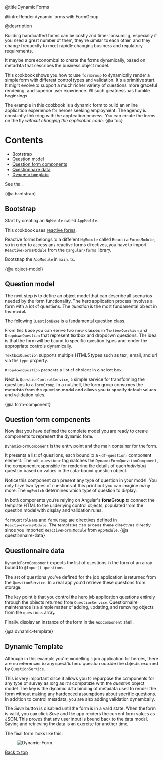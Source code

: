@title
Dynamic Forms

@intro
Render dynamic forms with FormGroup.

@description


Building handcrafted forms can be costly and time-consuming, 
especially if you need a great number of them, they're similar to each other, and they change frequently
to meet rapidly changing business and regulatory requirements.

It may be more economical to create the forms dynamically, based on 
metadata that describes the business object model.

This cookbook shows you how to use `formGroup` to dynamically 
render a simple form with different control types and validation.
It's a primitive start.
It might evolve to support a much richer variety of questions, more graceful rendering, and superior user experience.
All such greatness has humble beginnings.

The example in this cookbook is a dynamic form to build an 
online application experience for heroes seeking employment.
The agency is constantly tinkering with the application process.
You can create the forms on the fly *without changing the application code*.
{@a toc}

# Contents
 * [Bootstrap](guide/dynamic-form#bootstrap)
 * [Question model](guide/dynamic-form#object-model)
 * [Question form components](guide/dynamic-form#form-component)
 * [Questionnaire data](guide/dynamic-form#questionnaire-data)
 * [Dynamic template](guide/dynamic-form#dynamic-template)


See the <live-example name="cb-dynamic-form"></live-example>.

{@a bootstrap}

## Bootstrap

Start by creating an `NgModule` called `AppModule`.

This cookbook uses [reactive forms](guide/reactive-forms).

Reactive forms belongs to a different `NgModule` called `ReactiveFormsModule`, 
so in order to access any reactive forms directives, you have to import 
`ReactiveFormsModule` from the `@angular/forms` library.

Bootstrap the `AppModule` in `main.ts`.


<code-tabs>

  <code-pane title="app.module.ts" path="cb-dynamic-form/src/app/app.module.ts">

  </code-pane>

  <code-pane title="main.ts" path="cb-dynamic-form/src/main.ts">

  </code-pane>

</code-tabs>


{@a object-model}

## Question model

The next step is to define an object model that can describe all scenarios needed by the form functionality.
The hero application process involves a form with a lot of questions.
The _question_ is the most fundamental object in the model.

The following `QuestionBase` is a fundamental question class.


<code-example path="cb-dynamic-form/src/app/question-base.ts" title="src/app/question-base.ts">

</code-example>



From this base you can derive two new classes in `TextboxQuestion` and `DropdownQuestion` 
that represent textbox and dropdown questions.
The idea is that the form will be bound to specific question types and render the 
appropriate controls dynamically.

`TextboxQuestion` supports multiple HTML5 types such as text, email, and url 
via the `type` property.


<code-example path="cb-dynamic-form/src/app/question-textbox.ts" title="src/app/question-textbox.ts" linenums="false">

</code-example>



`DropdownQuestion` presents a list of choices in a select box.


<code-example path="cb-dynamic-form/src/app/question-dropdown.ts" title="src/app/question-dropdown.ts" linenums="false">

</code-example>



Next is `QuestionControlService`, a simple service for transforming the questions to a `FormGroup`.
In a nutshell, the form group consumes the metadata from the question model and 
allows you to specify default values and validation rules.


<code-example path="cb-dynamic-form/src/app/question-control.service.ts" title="src/app/question-control.service.ts" linenums="false">

</code-example>

{@a form-component}

## Question form components
Now that you have defined the complete model you are ready 
to create components to represent the dynamic form.


`DynamicFormComponent` is the entry point and the main container for the form.

<code-tabs>

  <code-pane title="dynamic-form.component.html" path="cb-dynamic-form/src/app/dynamic-form.component.html">

  </code-pane>

  <code-pane title="dynamic-form.component.ts" path="cb-dynamic-form/src/app/dynamic-form.component.ts">

  </code-pane>

</code-tabs>



It presents a list of questions, each bound to a `<df-question>` component element.
The `<df-question>` tag matches the `DynamicFormQuestionComponent`,
the component responsible for rendering the details of each _individual_ 
question based on values in the data-bound question object.


<code-tabs>

  <code-pane title="dynamic-form-question.component.html" path="cb-dynamic-form/src/app/dynamic-form-question.component.html">

  </code-pane>

  <code-pane title="dynamic-form-question.component.ts" path="cb-dynamic-form/src/app/dynamic-form-question.component.ts">

  </code-pane>

</code-tabs>



Notice this component can present any type of question in your model.
You only have two types of questions at this point but you can imagine many more.
The `ngSwitch` determines which type of question to display.

In both components  you're relying on Angular's **formGroup** to connect the template HTML to the
underlying control objects, populated from the question model with display and validation rules.

`formControlName` and `formGroup` are directives defined in 
`ReactiveFormsModule`. The templates can access these directives 
directly since you imported `ReactiveFormsModule` from `AppModule`.
{@a questionnaire-data}

## Questionnaire data

`DynamicFormComponent` expects the list of questions in the form of an array bound to `@Input() questions`.

 The set of questions you've defined for the job application is returned from the `QuestionService`.
 In a real app you'd retrieve these questions from storage.

 The key point is that you control the hero job application questions 
 entirely through the objects returned from `QuestionService`.
 Questionnaire maintenance is a simple matter of adding, updating, 
 and removing objects from the `questions` array.


<code-example path="cb-dynamic-form/src/app/question.service.ts" title="src/app/question.service.ts">

</code-example>



Finally, display an instance of the form in the `AppComponent` shell.


<code-example path="cb-dynamic-form/src/app/app.component.ts" title="app.component.ts">

</code-example>

{@a dynamic-template}

## Dynamic Template
Although in this example you're modelling a job application for heroes, there are 
no references to any specific hero question
outside the objects returned by `QuestionService`.

This is very important since it allows you to repurpose the components for any type of survey
as long as it's compatible with the *question* object model.
The key is the dynamic data binding of metadata used to render the form
without making any hardcoded assumptions about specific questions.
In addition to control metadata, you are also adding validation dynamically.

The *Save* button is disabled until the form is in a valid state.
When the form is valid, you can click *Save* and the app renders the current form values as JSON.
This proves that any user input is bound back to the data model.
Saving and retrieving the data is an exercise for another time.


The final form looks like this:

<figure class='image-display'>
  <img src="assets/images/cookbooks/dynamic-form/dynamic-form.png" alt="Dynamic-Form"></img>
</figure>



[Back to top](guide/dynamic-form#top)